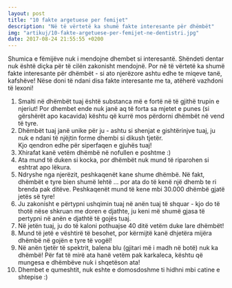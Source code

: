 ```yaml
---
layout: post
title: "10 fakte argetuese per femijet"
description: "Në të vërtetë ka shumë fakte interesante për dhëmbët"
img: "artikuj/10-fakte-argetuese-per-femijet-ne-dentistri.jpg"
date: 2017-08-24 21:55:55 +0200
---
```


<p>Shumica e fëmijëve nuk i mendojne dhembet si interesantë. Shëndeti dentar nuk është diçka për të cilën zakonisht mendojnë. Por në të vërtetë ka shumë fakte interesante për dhëmbët - si ato njerëzore ashtu edhe te miqeve tanë, kafshëve! Nëse doni të ndani disa fakte interesante me ta, atëherë vazhdoni të lexoni!
</p>
<ol>
<li>Smalti në dhëmbët tuaj është substanca më e fortë në të gjithë trupin e njeriut! Por dhembet ende nuk janë aq të forta sa mjetet e punes (si gërshërët apo kacavida) kështu që kurrë mos përdorni dhëmbët në vend të tyre.</li>
<li>Dhëmbët tuaj janë unike për ju - ashtu si shenjat e gishtërinjve tuaj, ju nuk e ndani të njëjtin forme dhembi si dikush tjetër. </li>Kjo qendron edhe për siperfaqen e gjuhës tuaj!</li>
<li>Xhirafat kanë vetëm dhëmbë në nofullen e poshtme :)</li>
<li>Ata mund të duken si kocka, por dhëmbët nuk mund të riparohen si eshtrat apo lëkura.</li>
<li>Ndryshe nga njerëzit, peshkaqenët kane shume dhëmbë. Në fakt, dhëmbët e tyre bien shumë lehtë ... por ata do të kenë një dhemb te ri brenda pak ditëve. Peshkaqenët mund të kene mbi 30.000 dhëmbë gjatë jetës së tyre!</li>
<li>Ju zakonisht e përtypni ushqimin tuaj në anën tuaj të shquar - kjo do të thotë nëse shkruan me doren e djathte, ju keni më shumë gjasa të pertypni në anën e djathtë të gojës tuaj.</li>
<li>Në jetën tuaj, ju do të kaloni pothuajse 40 ditë vetëm duke lare dhëmbët!</li>
<li>Mund të jetë e vështirë të besohet, por kërmijtë kanë dhjetëra mijëra dhëmbë në gojën e tyre të vogël!</li>
<li>Në anën tjetër të spektrit, balena blu (gjitari më i madh në botë) nuk ka dhëmbë! Për fat të mirë ata hanë vetëm pak karkaleca, kështu që mungesa e dhëmbëve nuk i shqetëson ata!</li>
<li>Dhembet e qumeshtit, nuk eshte e domosdoshme ti hidhni mbi catine e shtepise :)</li>
</ol>